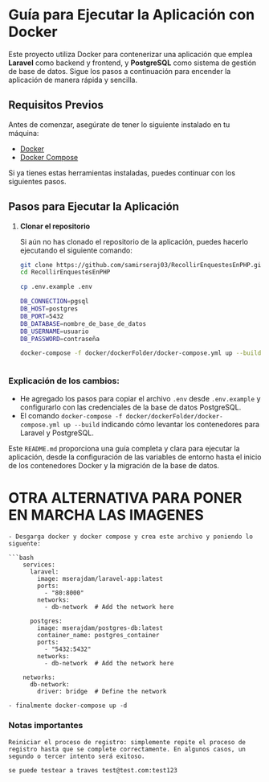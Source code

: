 # Guía para Ejecutar la Aplicación con Docker

Este proyecto utiliza Docker para contenerizar una aplicación que emplea **Laravel** como backend y frontend, y **PostgreSQL** como sistema de gestión de base de datos. Sigue los pasos a continuación para encender la aplicación de manera rápida y sencilla.

## Requisitos Previos

Antes de comenzar, asegúrate de tener lo siguiente instalado en tu máquina:

- [Docker](https://www.docker.com/get-started)
- [Docker Compose](https://docs.docker.com/compose/install/)

Si ya tienes estas herramientas instaladas, puedes continuar con los siguientes pasos.

## Pasos para Ejecutar la Aplicación

1. **Clonar el repositorio**

    Si aún no has clonado el repositorio de la aplicación, puedes hacerlo ejecutando el siguiente comando:

    ```bash
    git clone https://github.com/samirseraj03/RecollirEnquestesEnPHP.git
    cd RecollirEnquestesEnPHP

    cp .env.example .env

    DB_CONNECTION=pgsql
    DB_HOST=postgres
    DB_PORT=5432
    DB_DATABASE=nombre_de_base_de_datos
    DB_USERNAME=usuario
    DB_PASSWORD=contraseña

    docker-compose -f docker/dockerFolder/docker-compose.yml up --build



### Explicación de los cambios:

- He agregado los pasos para copiar el archivo `.env` desde `.env.example` y configurarlo con las credenciales de la base de datos PostgreSQL.
- El comando `docker-compose -f docker/dockerFolder/docker-compose.yml up --build`  indicando cómo levantar los contenedores para Laravel y PostgreSQL.

Este `README.md` proporciona una guía completa y clara para ejecutar la aplicación, desde la configuración de las variables de entorno hasta el inicio de los contenedores Docker y la migración de la base de datos.



# OTRA ALTERNATIVA PARA PONER EN MARCHA LAS IMAGENES 

    - Desgarga docker y docker compose y crea este archivo y poniendo lo siguente:

    ```bash    
        services:
          laravel:
            image: mserajdam/laravel-app:latest
            ports:
              - "80:8000"
            networks:
              - db-network  # Add the network here
        
          postgres:
            image: mserajdam/postgres-db:latest
            container_name: postgres_container
            ports:
              - "5432:5432"
            networks:
              - db-network  # Add the network here
        
        networks:
          db-network:
            driver: bridge  # Define the network

    - finalmente docker-compose up -d






### Notas importantes
    Reiniciar el proceso de registro: simplemente repite el proceso de registro hasta que se complete correctamente. En algunos casos, un segundo o tercer intento será exitoso.

    se puede testear a traves test@test.com:test123
